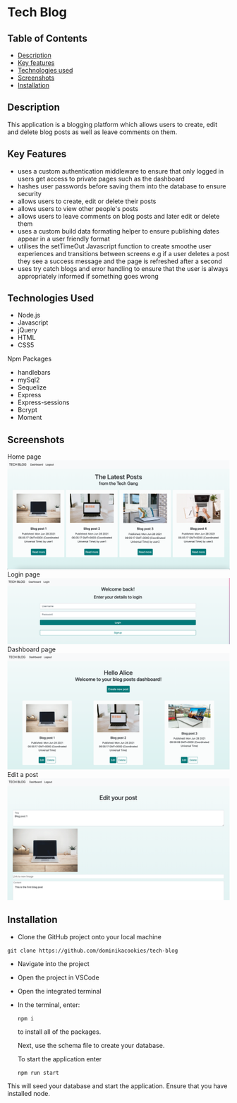 # Tech Blog

## Table of Contents
  - [Description](#description)
  - [Key features](#key-features)
  - [Technologies used](#technologies-used)
  - [Screenshots](#screenshots)
  - [Installation](#installation)

## Description
This application is a blogging platform which allows users to create, edit and delete blog posts as well as leave comments on them.

## Key Features
- uses a custom authentication middleware to ensure that only logged in users get access to private pages such as the dashboard
- hashes user passwords before saving them into the database to ensure security
- allows users to create, edit or delete their posts
- allows users to view other people's posts
- allows users to leave comments on blog posts and later edit or delete them
- uses a custom build data formating helper to ensure publishing dates appear in a user friendly format
- utilises the setTimeOut Javascript function to create smoothe user experiences and transitions between screens e.g if a user deletes a post they see a success message and the page is refreshed after a second
- uses try catch blogs and error handling to ensure that the user is always appropriately informed if something goes wrong

## Technologies Used
- Node.js
- Javascript
- jQuery
- HTML
- CSS5

Npm Packages
- handlebars
- mySql2
- Sequelize
- Express
- Express-sessions
- Bcrypt
- Moment

## Screenshots 
Home page
![Home page](public/assets/screenshots/Homepage.png)
Login page
![Login](public/assets/screenshots/Login.png)
Dashboard page
![Dashboard](public/assets/screenshots/Dashboard.png)
Edit a post
![Edit post page](public/assets/screenshots/Edit-post.png)

## Installation 
- Clone the GitHub project onto your local machine
``` 
git clone https://github.com/dominikacookies/tech-blog
```
- Navigate into the project
- Open the project in VSCode
- Open the integrated terminal
- In the terminal, enter: 
  
  ```
  npm i  
  ``` 
  to install all of the packages.
  
  Next, use the schema file to create your database.
  
  To start the application enter
  
  ```
  npm run start  
  ``` 

 This will seed your database and start the application. 
 Ensure that you have installed node.